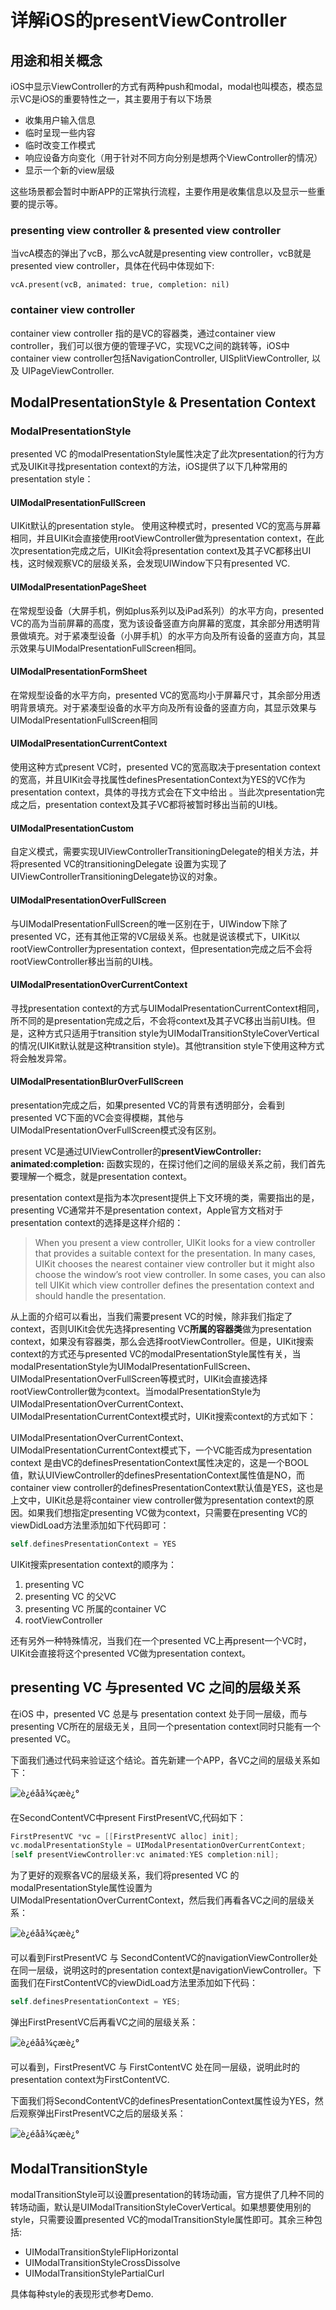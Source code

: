 # 详解iOS的presentViewController

## 用途和相关概念

iOS中显示ViewController的方式有两种push和modal，modal也叫模态，模态显示VC是iOS的重要特性之一，其主要用于有以下场景

- 收集用户输入信息
- 临时呈现一些内容
- 临时改变工作模式
- 响应设备方向变化（用于针对不同方向分别是想两个ViewController的情况）
- 显示一个新的view层级

这些场景都会暂时中断APP的正常执行流程，主要作用是收集信息以及显示一些重要的提示等。

### presenting view controller & presented view controller

当vcA模态的弹出了vcB，那么vcA就是presenting view controller，vcB就是presented view controller，具体在代码中体现如下:

`vcA.present(vcB, animated: true, completion: nil)`

### container view controller

container view controller 指的是VC的容器类，通过container view controller，我们可以很方便的管理子VC，实现VC之间的跳转等，iOS中container view controller包括NavigationController, UISplitViewController, 以及 UIPageViewController.

## ModalPresentationStyle & Presentation Context

### ModalPresentationStyle

presented VC 的modalPresentationStyle属性决定了此次presentation的行为方式及UIKit寻找presentation context的方法，iOS提供了以下几种常用的presentation style：

#### UIModalPresentationFullScreen

UIKit默认的presentation style。 使用这种模式时，presented VC的宽高与屏幕相同，并且UIKit会直接使用rootViewController做为presentation context，在此次presentation完成之后，UIKit会将presentation context及其子VC都移出UI栈，这时候观察VC的层级关系，会发现UIWindow下只有presented VC.

#### UIModalPresentationPageSheet

在常规型设备（大屏手机，例如plus系列以及iPad系列）的水平方向，presented VC的高为当前屏幕的高度，宽为该设备竖直方向屏幕的宽度，其余部分用透明背景做填充。对于紧凑型设备（小屏手机）的水平方向及所有设备的竖直方向，其显示效果与UIModalPresentationFullScreen相同。

#### UIModalPresentationFormSheet

在常规型设备的水平方向，presented VC的宽高均小于屏幕尺寸，其余部分用透明背景填充。对于紧凑型设备的水平方向及所有设备的竖直方向，其显示效果与UIModalPresentationFullScreen相同

#### UIModalPresentationCurrentContext

使用这种方式present VC时，presented VC的宽高取决于presentation context的宽高，并且UIKit会寻找属性definesPresentationContext为YES的VC作为presentation context，具体的寻找方式会在下文中给出 。当此次presentation完成之后，presentation context及其子VC都将被暂时移出当前的UI栈。

#### UIModalPresentationCustom

自定义模式，需要实现UIViewControllerTransitioningDelegate的相关方法，并将presented VC的transitioningDelegate 设置为实现了UIViewControllerTransitioningDelegate协议的对象。

#### UIModalPresentationOverFullScreen

与UIModalPresentationFullScreen的唯一区别在于，UIWindow下除了presented VC，还有其他正常的VC层级关系。也就是说该模式下，UIKit以rootViewController为presentation context，但presentation完成之后不会将rootViewController移出当前的UI栈。

#### UIModalPresentationOverCurrentContext

寻找presentation context的方式与UIModalPresentationCurrentContext相同，所不同的是presentation完成之后，不会将context及其子VC移出当前UI栈。但是，这种方式只适用于transition style为UIModalTransitionStyleCoverVertical的情况(UIKit默认就是这种transition style)。其他transition style下使用这种方式将会触发异常。

#### UIModalPresentationBlurOverFullScreen

presentation完成之后，如果presented VC的背景有透明部分，会看到presented VC下面的VC会变得模糊，其他与UIModalPresentationOverFullScreen模式没有区别。

present VC是通过UIViewController的**presentViewController: animated:completion:** 
函数实现的，在探讨他们之间的层级关系之前，我们首先要理解一个概念，就是presentation context。 

presentation context是指为本次present提供上下文环境的类，需要指出的是，presenting VC通常并不是presentation context，Apple官方文档对于presentation context的选择是这样介绍的：

> When you present a view controller, UIKit looks for a view controller that provides a suitable context for the presentation. In many cases, UIKit chooses the nearest container view controller but it might also choose the window’s root view controller. In some cases, you can also tell UIKit which view controller defines the presentation context and should handle the presentation.
>

从上面的介绍可以看出，当我们需要present VC的时候，除非我们指定了context，否则UIKit会优先选择presenting VC**所属的容器类**做为presentation context，如果没有容器类，那么会选择rootViewController。但是，UIKit搜索context的方式还与presented VC的modalPresentationStyle属性有关，当modalPresentationStyle为UIModalPresentationFullScreen、UIModalPresentationOverFullScreen等模式时，UIKit会直接选择rootViewController做为context。当modalPresentationStyle为UIModalPresentationOverCurrentContext、UIModalPresentationCurrentContext模式时，UIKit搜索context的方式如下：

UIModalPresentationOverCurrentContext、UIModalPresentationCurrentContext模式下，一个VC能否成为presentation context 是由VC的definesPresentationContext属性决定的，这是一个BOOL值，默认UIViewController的definesPresentationContext属性值是NO，而 container view controller的definesPresentationContext默认值是YES，这也是上文中，UIKit总是将container view controller做为presentation context的原因。如果我们想指定presenting VC做为context，只需要在presenting VC的viewDidLoad方法里添加如下代码即可：

```swift
self.definesPresentationContext = YES
```


UIKit搜索presentation context的顺序为： 

1. presenting VC 
2. presenting VC 的父VC 
3. presenting VC 所属的container VC 
4. rootViewController

还有另外一种特殊情况，当我们在一个presented VC上再present一个VC时，UIKit会直接将这个presented VC做为presentation context。

## presenting VC 与presented VC 之间的层级关系

在iOS 中，presented VC 总是与 presentation context 处于同一层级，而与presenting VC所在的层级无关，且同一个presentation context同时只能有一个presented VC。

下面我们通过代码来验证这个结论。首先新建一个APP，各VC之间的层级关系如下： 

![è¿éåå¾çæè¿°](https://img-blog.csdn.net/20180515111510561?watermark/2/text/aHR0cHM6Ly9ibG9nLmNzZG4ubmV0L3RpYW53ZWl0YW8=/font/5a6L5L2T/fontsize/400/fill/I0JBQkFCMA==/dissolve/70)

在SecondContentVC中present FirstPresentVC,代码如下：

```objective-c
FirstPresentVC *vc = [[FirstPresentVC alloc] init];
vc.modalPresentationStyle = UIModalPresentationOverCurrentContext;
[self presentViewController:vc animated:YES completion:nil];
```

为了更好的观察各VC的层级关系，我们将presented VC 的modalPresentationStyle属性设置为UIModalPresentationOverCurrentContext，然后我们再看各VC之间的层级关系： 

![è¿éåå¾çæè¿°](https://img-blog.csdn.net/20180515111145125?watermark/2/text/aHR0cHM6Ly9ibG9nLmNzZG4ubmV0L3RpYW53ZWl0YW8=/font/5a6L5L2T/fontsize/400/fill/I0JBQkFCMA==/dissolve/70)

可以看到FirstPresentVC 与 SecondContentVC的navigationViewController处在同一层级，说明这时的presentation context是navigationViewController。下面我们在FirstContentVC的viewDidLoad方法里添加如下代码：

```swift
self.definesPresentationContext = YES;
```

弹出FirstPresentVC后再看VC之间的层级关系： 

![è¿éåå¾çæè¿°](https://img-blog.csdn.net/20180515111204942?watermark/2/text/aHR0cHM6Ly9ibG9nLmNzZG4ubmV0L3RpYW53ZWl0YW8=/font/5a6L5L2T/fontsize/400/fill/I0JBQkFCMA==/dissolve/70)

可以看到，FirstPresentVC 与 FirstContentVC 处在同一层级，说明此时的presentation context为FirstContentVC.

下面我们将SecondContentVC的definesPresentationContext属性设为YES，然后观察弹出FirstPresentVC之后的层级关系： 

![è¿éåå¾çæè¿°](https://img-blog.csdn.net/20180515111241449?watermark/2/text/aHR0cHM6Ly9ibG9nLmNzZG4ubmV0L3RpYW53ZWl0YW8=/font/5a6L5L2T/fontsize/400/fill/I0JBQkFCMA==/dissolve/70)

## ModalTransitionStyle

modalTransitionStyle可以设置presentation的转场动画，官方提供了几种不同的转场动画，默认是UIModalTransitionStyleCoverVertical。如果想要使用别的style，只需要设置presented VC的modalTransitionStyle属性即可。其余三种包括:

+ UIModalTransitionStyleFlipHorizontal
+ UIModalTransitionStyleCrossDissolve
+ UIModalTransitionStylePartialCurl

具体每种style的表现形式参考Demo.